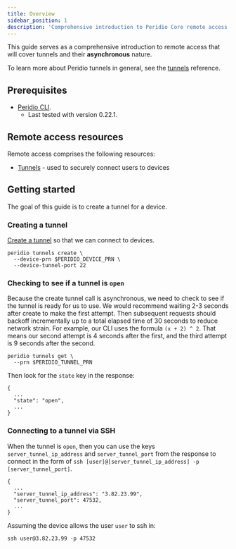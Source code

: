 ```yaml
---
title: Overview
sidebar_position: 1
description: 'Comprehensive introduction to Peridio Core remote access featuring secure tunnels and asynchronous device connectivity for IoT fleet management.'
---
```


This guide serves as a comprehensive introduction to remote access that will cover tunnels and their **asynchronous** nature.

To learn more about Peridio tunnels in general, see the [tunnels](/peridio-core/reference/remote-access/tunnels) reference.

## Prerequisites

- [Peridio CLI](https://github.com/peridio/morel/releases).
  - Last tested with version 0.22.1.

## Remote access resources

Remote access comprises the following resources:

- [Tunnels](/peridio-core/reference/remote-access/tunnels) - used to securely connect users to devices

## Getting started

The goal of this guide is to create a tunnel for a device.

### Creating a tunnel

[Create a tunnel](creating-tunnels) so that we can connect to devices.

```
peridio tunnels create \
  --device-prn $PERIDIO_DEVICE_PRN \
  --device-tunnel-port 22
```

### Checking to see if a tunnel is `open`

Because the create tunnel call is asynchronous, we need to check to see if the tunnel is ready for us to use. We would recommend waiting 2-3 seconds after create to make the first attempt. Then subsequent requests should backoff incrementally up to a total elapsed time of 30 seconds to reduce network strain. For example, our CLI uses the formula `(x + 2) ^ 2`. That means our second attempt is 4 seconds after the first, and the third attempt is 9 seconds after the second.

```
peridio tunnels get \
  --prn $PERIDIO_TUNNEL_PRN
```

Then look for the `state` key in the response:

```
{
  ...
  "state": "open",
  ...
}
```

### Connecting to a tunnel via SSH

When the tunnel is `open`, then you can use the keys `server_tunnel_ip_address` and `server_tunnel_port` from the response to connect in the form of `ssh [user]@[server_tunnel_ip_address] -p [server_tunnel_port]`.

```
{
  ...
  "server_tunnel_ip_address": "3.82.23.99",
  "server_tunnel_port": 47532,
  ...
}
```

Assuming the device allows the user `user` to ssh in:

```
ssh user@3.82.23.99 -p 47532
```
